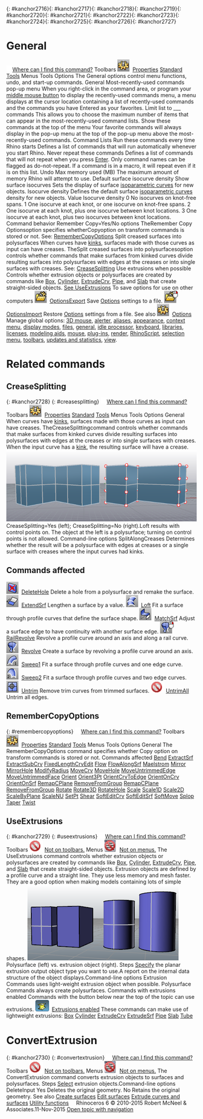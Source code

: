 ---
---

{: #kanchor2716}{: #kanchor2717}{: #kanchor2718}{: #kanchor2719}{: #kanchor2720}{: #kanchor2721}{: #kanchor2722}{: #kanchor2723}{: #kanchor2724}{: #kanchor2725}{: #kanchor2726}{: #kanchor2727}
# General
 [![images/transparent.gif](images/transparent.gif)Where can I find this command?](javascript:void(0);) Toolbars
![images/options.png](images/options.png) [Properties](properties-toolbar.html)  [Standard](standard-toolbar.html)  [Tools](tools-toolbar.html) 
Menus
Tools
Options
The General options control menu functions, undo, and start-up commands.
General
Most-recently-used commands pop-up menu
When you right-click in the command area, or program your [middle mouse button](mouse.html#middle-mouse-button) to display the recently-used commands menu, a menu displays at the cursor location containing a list of recently-used commands and the commands you have Entered as your favorites.
Limit list to ___ commands
This allows you to choose the maximum number of items that can appear in the most-recently-used command lists.
Show these commands at the top of the menu
Your favorite commands will always display in the pop-up menu at the top of the pop-up menu above the most-recently-used commands.
Command Lists
Run these commands every time Rhino starts
Defines a list of commands that will run automatically whenever you start Rhino.
Never repeat these commands
Defines a list of commands that will not repeat when you press [Enter](enter-key.html).
Only command names can be flagged as do-not-repeat. If a command is in a macro, it will repeat even if it is on this list.
Undo
Max memory used (MB)
The maximum amount of memory Rhino will attempt to use.
Default surface isocurve density
Show surface isocurves
Sets the display of surface [isoparametric curves](isocurve.html) for new objects.
Isocurve density
Defines the default surface [isoparametric curves](isocurve.html) density for new objects.
Value
Isocurve density
0
No isocurves on knot-free spans.
1
One isocurve at each knot, or one isocurve on knot-free spans.
2
One isocurve at each knot, plus one isocurve between knot locations.
3
One isocurve at each knot, plus two isocurves between knot locations.
Command behavior
Remember Copy=Yes/No options
TheRemember Copy Optionsoption specifies whetherCopyoption on transform commands is stored or not.
See: [RememberCopyOptions](remembercopyoptions.html) 
Split creased surfaces into polysurfaces
When curves have [kinks](kink.html), surfaces made with those curves as input can have creases. TheSplit creased surfaces into polysurfacesoption controls whether commands that make surfaces from kinked curves divide resulting surfaces into polysurfaces with edges at the creases or into single surfaces with creases.
See: [CreaseSplitting](creasesplitting.html) 
Use extrusions when possible
Controls whether extrusion objects or polysurfaces are created by commands like [Box](box.html), [Cylinder](cylinder.html), [ExtrudeCrv](extrudecrv.html), [Pipe](pipe.html), and [Slab](slab.html) that create straight-sided objects.
 [See UseExtrusions](useextrusions.html) 
To save options for use on other computers
![images/optionsexport.png](images/optionsexport.png) [OptionsExport](optionsexport.html) 
Save [Options](options.html) settings to a file.
![images/optionsimport.png](images/optionsimport.png) [OptionsImport](optionsexport.html#optionsimport) 
Restore [Options](options.html) settings from a file.
See also
![images/options.png](images/options.png) [Options](options.html) 
Manage global options: [3D mouse](3dconnexion.html), [alerter](alerter.html), [aliases](aliases.html), [appearance](appearance.html), [context menu](context-menu.html), [display modes](view-displaymode-options.html), [files](files.html), [general](#), [idle processor](idleprocessor.html), [keyboard](keyboard.html), [libraries](libraries.html), [licenses](licenses.html), [modeling aids](modeling-aids.html), [mouse](mouse.html), [plug-ins](plug-ins.html), [render](rendering.html), [RhinoScript](rhinoscript.html), [selection menu](selection-menu.html), [toolbars](toolbars.html), [updates and statistics](updates-and-statistics.html), [view](view.html).

# Related commands

## CreaseSplitting
{: #kanchor2728}
{: #creasesplitting}
 [![images/transparent.gif](images/transparent.gif)Where can I find this command?](javascript:void(0);) Toolbars
![images/options.png](images/options.png) [Properties](properties-toolbar.html)  [Standard](standard-toolbar.html)  [Tools](tools-toolbar.html) 
Menus
Tools
Options
General
When curves have [kinks](kink.html), surfaces made with those curves as input can have creases. TheCreaseSplittingcommand controls whether commands that make surfaces from kinked curves divide resulting surfaces into polysurfaces with edges at the creases or into single surfaces with creases.
When the input curve has a [kink](kink.html), the resulting surface will have a crease.
![images/creasesplitting-001.png](images/creasesplitting-001.png)
CreaseSplitting=Yes (left); CreaseSplitting=No (right).Loft results with control points on. The object at the left is a polysurface; turning on control points is not allowed.
Command-line options
SplitAlongCreases
Determines whether the result will be a polysurface with edges at creases or a single surface with creases where the input curves had kinks.

## Commands affected
![images/deletehole.png](images/deletehole.png) [DeleteHole](deletehole.html) 
Delete a hole from a polysurface and remake the surface.
![images/extendsrf.png](images/extendsrf.png) [ExtendSrf](extendsrf.html) 
Lengthen a surface by a value.
![images/loft.png](images/loft.png) [Loft](loft.html) 
Fit a surface through profile curves that define the surface shape.
![images/matchsrf.png](images/matchsrf.png) [MatchSrf](matchsrf.html) 
Adjust a surface edge to have continuity with another surface edge.
![images/railrevolve.png](images/railrevolve.png) [RailRevolve](railrevolve.html) 
Revolve a profile curve around an axis and along a rail curve.
![images/revolve.png](images/revolve.png) [Revolve](revolve.html) 
Create a surface by revolving a profile curve around an axis.
![images/sweep1.png](images/sweep1.png) [Sweep1](sweep1.html) 
Fit a surface through profile curves and one edge curve.
![images/sweep2.png](images/sweep2.png) [Sweep2](sweep2.html) 
Fit a surface through profile curves and two edge curves.
![images/untrim-srf.png](images/untrim-srf.png) [Untrim](trim.html#untrim) 
Remove trim curves from trimmed surfaces.
![images/-no-toolbar-button.png](images/-no-toolbar-button.png) [UntrimAll](trim.html#untrimall) 
Untrim all edges.

## RememberCopyOptions
{: #remembercopyoptions}
 [![images/transparent.gif](images/transparent.gif)Where can I find this command?](javascript:void(0);) Toolbars
![images/options.png](images/options.png) [Properties](properties-toolbar.html)  [Standard](standard-toolbar.html)  [Tools](tools-toolbar.html) 
Menus
Tools
Options
General
The RememberCopyOptions command specifies whether Copy option on transform commands is stored or not.
Commands affected
 [Bend](bend.html) 
 [ExtractSrf](extractsrf.html) 
 [ExtractSubCrv](extractsubcrv.html) 
 [FixedLengthCrvEdit](fixedlengthcrvedit.html) 
 [Flow](flow.html) 
 [FlowAlongSrf](flowalongsrf.html) 
 [Maelstrom](maelstrom.html) 
 [Mirror](mirror.html) 
 [MirrorHole](mirrorhole.html) 
 [ModifyRadius](modifyradius.html) 
 [MoveCrv](movecrv.html) 
 [MoveHole](movehole.html) 
 [MoveUntrimmedEdge](moveuntrimmededge.html) 
 [MoveUntrimmedFace](moveuntrimmedface.html) 
 [Orient](orient.html) 
 [Orient3Pt](orient3pt.html) 
 [OrientCrvToEdge](orientcrvtoedge.html) 
 [OrientOnCrv](orientoncrv.html) 
 [OrientOnSrf](orientonsrf.html) 
 [RemapCPlane](remapcplane.html) 
 [RemoveFromGroup](group.html#removefromgroup) 
 [RemapCPlane](remapcplane.html) 
 [RemoveFromGroup](group.html#removefromgroup) 
 [Rotate](rotate.html) 
 [Rotate3D](rotate3d.html) 
 [RotateHole](rotatehole.html) 
 [Scale](scale.html) 
 [Scale1D](scale1d.html) 
 [Scale2D](scale2d.html) 
 [ScaleByPlane](scalebyplane.html) 
 [ScaleNU](scalenu.html) 
 [SetPt](setpt.html) 
 [Shear](shear.html) 
 [SoftEditCrv](softeditcrv.html) 
 [SoftEditSrf](softeditsrf.html) 
 [SoftMove](softmove.html) 
 [Splop](splop.html) 
 [Taper](taper.html) 
 [Twist](twist.html) 

## UseExtrusions
{: #kanchor2729}
{: #useextrusions}
 [![images/transparent.gif](images/transparent.gif)Where can I find this command?](javascript:void(0);) Toolbars
![images/-no-toolbar-button.png](images/-no-toolbar-button.png) [Not on toolbars.](toolbarwhattodo.html) 
Menus
![images/-no-menu-item.png](images/-no-menu-item.png) [Not on menus.](menuwhattodo.html) 
The UseExtrusions command controls whether extrusion objects or polysurfaces are created by commands like [Box](box.html), [Cylinder](cylinder.html), [ExtrudeCrv](extrudecrv.html), [Pipe](pipe.html), and [Slab](slab.html) that create straight-sided objects.
Extrusion objects are defined by a profile curve and a straight line. They use less memory and mesh faster. They are a good option when making models containing lots of simple shapes.
![images/useextrusions.png](images/useextrusions.png)
Polysurface (left) vs. extrusion object (right).
Steps
 [Specify](specifycommandlineoption.html) the planar extrusion output object type you want to use.A report on the internal data structure of the object displays.Command-line options
Extrusion
Commands uses light-weight extrusion object when possible.
Polysurface
Commands always create polysurfaces.
Commands with extrusions enabled
Commands with the button below near the top of the topic can use extrusions.
![images/extrusion-tag.png](images/extrusion-tag.png)&#160; [Extrusions enabled](extrusionsenabled.html) 
These commands can make use of lightweight extrusions:
 [Box](box.html)  [Cylinder](cylinder.html)  [ExtrudeCrv](extrudecrv.html)  [ExtrudeSrf](extrudesrf.html)  [Pipe](pipe.html)  [Slab](slab.html)  [Tube](tube.html) 
# ConvertExtrusion
{: #kanchor2730}
{: #convertextrusion}
 [![images/transparent.gif](images/transparent.gif)Where can I find this command?](javascript:void(0);) Toolbars
![images/-no-toolbar-button.png](images/-no-toolbar-button.png) [Not on toolbars.](toolbarwhattodo.html) 
Menus
![images/-no-menu-item.png](images/-no-menu-item.png) [Not on menus.](menuwhattodo.html) 
The ConvertExtrusion command converts extrusion objects to surfaces and polysurfaces.
Steps
 [Select](select-objects.html) extrusion objects.Command-line options
DeleteInput
Yes
Deletes the original geometry.
No
Retains the original geometry.
See also
 [Create surfaces](sak-surface.html) 
 [Edit surfaces](sak-surfacetools.html) 
 [Extrude curves and surfaces](sak-extrude.html) 
 [Utility functions](sak-utilities.html) 
&#160;
&#160;
Rhinoceros 6 © 2010-2015 Robert McNeel &amp; Associates.11-Nov-2015
 [Open topic with navigation](general.html) 

